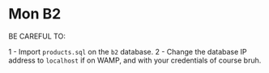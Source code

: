 # Mon B2
BE CAREFUL TO:

1 - Import ``products.sql`` on the ``b2`` database.
2 - Change the database IP address to ``localhost`` if on WAMP, and with your credentials of course bruh.
